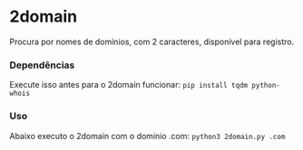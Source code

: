 # 2domain
Procura por nomes de domínios, com 2 caracteres, disponível para registro.
### Dependências
Execute isso antes para o 2domain funcionar:
`pip install tqdm python-whois`
### Uso
Abaixo executo o 2domain com o dominio .com:
`python3 2domain.py .com`
